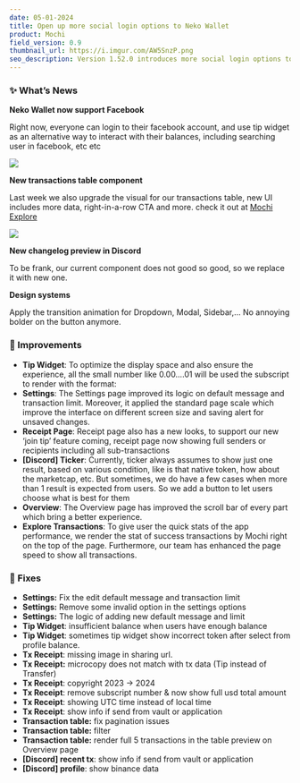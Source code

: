 ```yaml
---
date: 05-01-2024
title: Open up more social login options to Neko Wallet
product: Mochi
field_version: 0.9
thumbnail_url: https://i.imgur.com/AW5SnzP.png
seo_description: Version 1.52.0 introduces more social login options to Neko Wallet which open up many payment options. 
---
```

### ✨ What’s News

**Neko Wallet now support Facebook**

Right now, everyone can login to their facebook account, and use tip widget as an alternative way to interact with their balances, including searching user in facebook, etc etc

![](https://i.imgur.com/hvn6kkm.png)

**New transactions table component**

Last week we also upgrade the visual for our transactions table, new UI includes more data, right-in-a-row CTA and more. check it out at [Mochi Explore](https://beta.mochi.gg)

![](https://i.imgur.com/kG8lSbt.png)

**New changelog preview in Discord**

To be frank, our current component does not good so good, so we replace it with new one.

[//]: new_line

**Design systems**

Apply the transition animation for Dropdown, Modal, Sidebar,… No annoying bolder on the button anymore.

[//]: break

### 💎 Improvements

- **Tip Widget**: To optimize the display space and also ensure the experience, all the small number like 0.00….01 will be used the subscript to render with the format:
- **Settings**: The Settings page improved its logic on default message and transaction limit. Moreover, it applied the standard page scale which improve the interface on different screen size and saving alert for unsaved changes.
- **Receipt Page**: Receipt page also has a new looks, to support our new ‘join tip’ feature coming, receipt page now showing full senders or recipients including all sub-transactions
- **[Discord] Ticker**: Currently, ticker always assumes to show just one result, based on various condition, like is that native token, how about the marketcap, etc. But sometimes, we do have a few cases when more than 1 result is expected from users. So we add a button to let users choose what is best for them
- **Overview**: The Overview page has improved the scroll bar of every part which bring a better experience.
- **Explore Transactions**: To give user the quick stats of the app performance, we render the stat of success transactions by Mochi right on the top of the page. Furthermore, our team has enhanced the page speed to show all transactions.

### 🐛 Fixes

- **Settings:** Fix the edit default message and transaction limit
- **Settings:** Remove some invalid option in the settings options
- **Settings:** The logic of adding new default message and limit
- **Tip Widget**: insufficient balance when users have enough balance
- **Tip Widget**: sometimes tip widget show incorrect token after select from profile balance.
- **Tx Receipt**: missing image in sharing url.
- **Tx Receipt:** microcopy does not match with tx data (Tip instead of Transfer)
- **Tx Receipt**: copyright 2023 → 2024
- **Tx Receipt**: remove subscript number & now show full usd total amount
- **Tx Receipt**: showing UTC time instead of local time
- **Tx Receipt**: show info if send from vault or application
- **Transaction table:** fix pagination issues
- **Transaction table:** filter
- **Transaction table:** render full 5 transactions in the table preview on Overview page
- **[Discord] recent tx**: show info if send from vault or application
- **[Discord] profile**: show binance data
